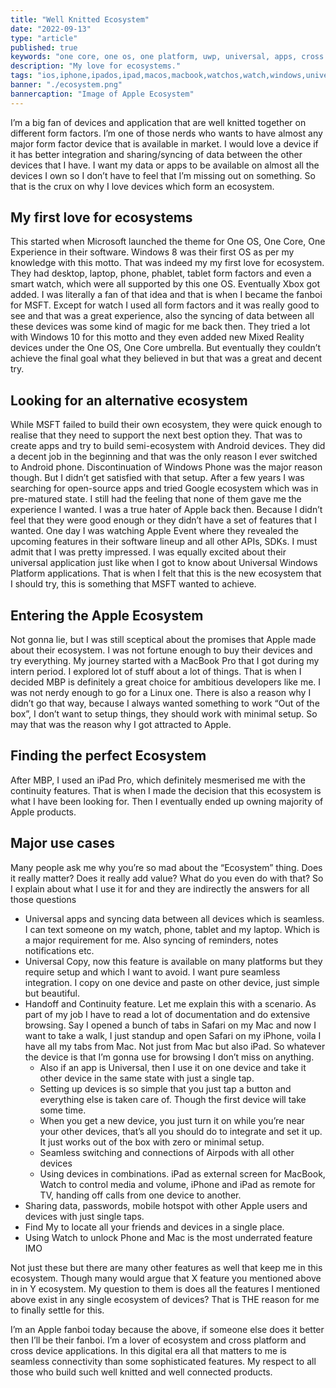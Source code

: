 ```yaml
---
title: "Well Knitted Ecosystem"
date: "2022-09-13"
type: "article"
published: true
keywords: "one core, one os, one platform, uwp, universal, apps, cross platform, ios, ipados, macos, watchos, watch, iphone, ipad, airpods, macbook, apple, microsoft, android, ecosystem, devices, integration"
description: "My love for ecosystems."
tags: "ios,iphone,ipados,ipad,macos,macbook,watchos,watch,windows,universal apps"
banner: "./ecosystem.png"
bannercaption: "Image of Apple Ecosystem"
---
```



I’m a big fan of devices and application that are well knitted together on different form factors. I’m one of those nerds who wants to have almost any major form factor device that is available in market. I would love a device if it has better integration and sharing/syncing of data between the other devices that I have. I want my data or apps to be available on almost all the devices I own so I don’t have to feel that I’m missing out on something. So that is the crux on why I love devices which form an ecosystem.

## My first love for ecosystems
This started when Microsoft launched the theme for One OS, One Core, One Experience in their software. Windows 8 was their first OS as per my knowledge with this motto. That was indeed my my first love for ecosystem. They had desktop, laptop, phone, phablet, tablet form factors and even a smart watch, which were all supported by this one OS. Eventually Xbox got added. I was literally a fan of that idea and that is when I became the fanboi for MSFT. Except for watch I used all form factors and it was really good to see and that was a great experience, also the syncing of data between all these devices was some kind of magic for me back then. They tried a lot with Windows 10 for this motto and they even added new Mixed Reality devices under the One OS, One Core umbrella. But eventually they couldn’t achieve the final goal what they believed in but that was a great and decent try.

## Looking for an alternative ecosystem
While MSFT failed to build their own ecosystem, they were quick enough to realise that they need to support the next best option they. That was to create apps and try to build semi-ecosystem with Android devices. They did a decent job in the beginning and that was the only reason I ever switched to Android phone. Discontinuation of Windows Phone was the major reason though. But I didn’t get satisfied with that setup. After a few years I was searching for open-source apps and tried Google ecosystem which was in pre-matured state. I still had the feeling that none of them gave me the experience I wanted. I was a true hater of Apple back then. Because I didn’t feel that they were good enough or they didn’t have a set of features that I wanted. One day I was watching Apple Event where they revealed the upcoming features in their software lineup and all other APIs, SDKs. I must admit that I was pretty impressed. I was equally excited about their universal application just like when I got to know about Universal Windows Platform applications. That is when I felt that this is the new ecosystem that I should try, this is something that MSFT wanted to achieve.

## Entering the Apple Ecosystem
Not gonna lie, but I was still sceptical about the promises that Apple made about their ecosystem. I was not fortune enough to buy their devices and try everything. My journey started with a MacBook Pro that I got during my intern period. I explored lot of stuff about a lot of things. That is when I decided MBP is definitely a great choice for ambitious developers like me. I was not nerdy enough to go for a Linux one. There is also a reason why I didn’t go that way, because I always wanted something to work “Out of the box”, I don’t want to setup things, they should work with minimal setup. So may that was the reason why I got attracted to Apple.

## Finding the perfect Ecosystem
After MBP, I used an iPad Pro, which definitely mesmerised me with the continuity features. That is when I made the decision that this ecosystem is what I have been looking for. Then I eventually ended up owning majority of Apple products.

## Major use cases
Many people ask me why you’re so mad about the “Ecosystem” thing. Does it really matter? Does it really add value? What do you even do with that? So I explain about what I use it for and they are indirectly the answers for all those questions

- Universal apps and syncing data between all devices which is seamless. I can text someone on my watch, phone, tablet and my laptop. Which is a major requirement for me. Also syncing of reminders, notes notifications etc.
- Universal Copy, now this feature is available on many platforms but they require setup and which I want to avoid. I want pure seamless integration. I copy on one device and paste on other device, just simple but beautiful.
- Handoff and Continuity feature. Let me explain this with a scenario. As part of my job I have to read a lot of documentation and do extensive browsing. Say I opened a bunch of tabs in Safari on my Mac and now I want to take a walk, I just standup and open Safari on my iPhone, voila I have all my tabs from Mac. Not just from Mac but also iPad. So whatever the device is that I’m gonna use for browsing I don’t miss on anything.
	- Also if an app is Universal, then I use it on one device and take it other device in the same state with just a single tap.
	- Setting up devices is so simple that you just tap a button and everything else is taken care of. Though the first device will take some time.
	- When you get a new device, you just turn it on while you’re near your other devices, that’s all you should do to integrate and set it up. It just works out of the box with zero or minimal setup.
	- Seamless switching and connections of Airpods with all other devices
	- Using devices in combinations. iPad as external screen for MacBook, Watch to control media and volume, iPhone and iPad as remote for TV, handing off calls from one device to another.
- Sharing data, passwords, mobile hotspot with other Apple users and devices with just single taps.
- Find My to locate all your friends and devices in a single place.
- Using Watch to unlock Phone and Mac is the most underrated feature IMO

Not just these but there are many other features as well that keep me in this ecosystem. Though many would argue that X feature you mentioned above in in Y ecosystem. My question to them is does all the features I mentioned above exist in any single ecosystem of devices? That is THE reason for me to finally settle for this.

I’m an Apple fanboi today because the above, if someone else does it better then I’ll be their fanboi. I’m a lover of ecosystem and cross platform and cross device applications. In this digital era all that matters to me is seamless connectivity than some sophisticated features. My respect to all those who build such well knitted and well connected products.
